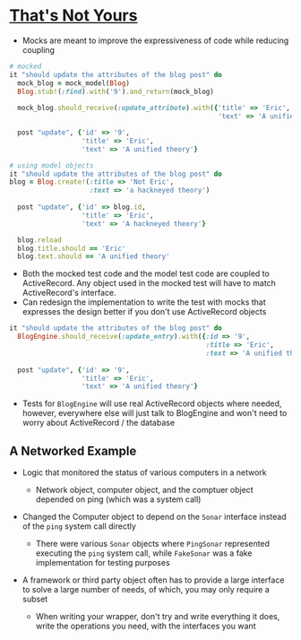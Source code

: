 # [That's Not Yours](https://8thlight.com/blog/eric-smith/2011/10/27/thats-not-yours.html)

* Mocks are meant to improve the expressiveness of code while reducing coupling

```ruby
# mocked
it "should update the attributes of the blog post" do
  mock_blog = mock_model(Blog)
  Blog.stub!(:find).with('9').and_return(mock_blog) 
  
  mock_blog.should_receive(:update_attribute).with({'title' => 'Eric', 
                                                    'text' => 'A unified theory'})

  post "update", {'id' => '9', 
                  'title' => 'Eric', 
                  'text' => 'A unified theory'}

# using model objects
it "should update the attributes of the blog post" do
blog = Blog.create!(:title => 'Not Eric', 
                    :text => 'a hackneyed theory')
  
  post "update", {'id' => blog.id, 
                  'title' => 'Eric', 
                  'text' => 'A hackneyed theory'}

  blog.reload
  blog.title.should == 'Eric'
  blog.text.should == 'A unified theory'
```

* Both the mocked test code and the model test code are coupled to ActiveRecord. Any object used in the mocked test will have to match ActiveRecord's interface.
* Can redesign the implementation to write the test with mocks that expresses the design better if you don't use ActiveRecord objects

```ruby
it "should update the attributes of the blog post" do
  BlogEngine.should_receive(:update_entry).with({:id => '9', 
                                                 :title => 'Eric', 
                                                 :text => 'A unified theory'})
  
  post "update", {'id' => '9', 
                  'title' => 'Eric', 
                  'text' => 'A unified theory'}
```

* Tests for `BlogEngine` will use real ActiveRecord objects where needed, however, everywhere else will just talk to BlogEngine and won't need to worry about ActiveRecord / the database

## A Networked Example

* Logic that monitored the status of various computers in a network
  * Network object, computer object, and the comptuer object depended on ping (which was a system call)
* Changed the Computer object to depend on the `Sonar` interface instead of the `ping` system call directly
  * There were various `Sonar` objects where `PingSonar` represented executing the `ping` system call, while `FakeSonar` was a fake implementation for testing purposes

* A framework or third party object often has to provide a large interface to solve a large number of needs, of which, you may only require a subset
  * When writing your wrapper, don't try and write everything it does, write the operations you need, with the interfaces you want
